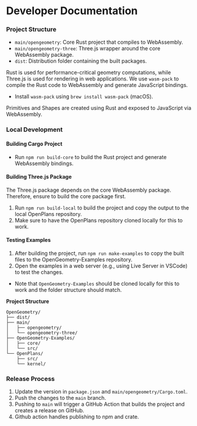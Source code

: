 # Developer Documentation

### Project Structure
- `main/opengeometry`: Core Rust project that compiles to WebAssembly.
- `main/opengeometry-three`: Three.js wrapper around the core WebAssembly package.
- `dist`: Distribution folder containing the built packages.

Rust is used for performance-critical geometry computations, while Three.js is used for rendering in web applications. 
We use `wasm-pack` to compile the Rust code to WebAssembly and generate JavaScript bindings.
- Install `wasm-pack` using `brew install wasm-pack` (macOS).

Primitives and Shapes are created using Rust and exposed to JavaScript via WebAssembly.

### Local Development

#### Building Cargo Project
- Run `npm run build-core` to build the Rust project and generate WebAssembly bindings.

#### Building Three.js Package
The Three.js package depends on the core WebAssembly package. Therefore, ensure to build the core package first.
1. Run `npm run build-local` to build the project and copy the output to the local OpenPlans repository.
2. Make sure to have the OpenPlans repository cloned locally for this to work.

#### Testing Examples
1. After building the project, run `npm run make-examples` to copy the built files to the OpenGeometry-Examples repository.
2. Open the examples in a web server (e.g., using Live Server in VSCode) to test the changes.
- Note that `OpenGeometry-Examples` should be cloned locally for this to work and the folder structure should match.

**Project Structure**

```
OpenGeometry/
├── dist/
├── main/
│   ├── opengeometry/
│   └── opengeometry-three/
├── OpenGeometry-Examples/
│   ├── core/
│   └── src/
└── OpenPlans/
    ├── src/
    └── kernel/
```

### Release Process
1. Update the version in `package.json` and `main/opengeometry/Cargo.toml`.
2. Push the changes to the `main` branch.
3. Pushing to `main` will trigger a GitHub Action that builds the project and creates a release on GitHub.
4. Github action handles publishing to npm and crate.
